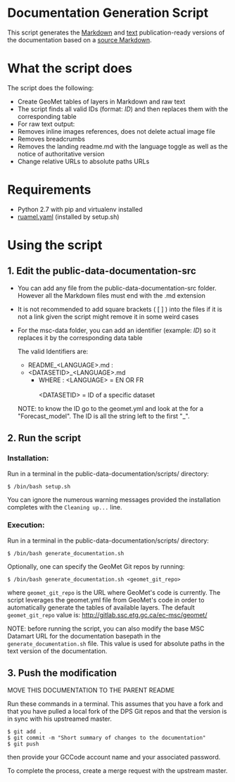 # Documentation Generation Script

This script generates the [Markdown](../public-data-documentation-md) and [text](../public-data-documentation-txt) publication-ready versions of the documentation based on a
[source Markdown](../public-data-documentation-src).


# What the script does

The script does the following:
* Create GeoMet tables of layers in Markdown and raw text
 * The script finds all valid IDs (format: $ID$) and then replaces them with the corresponding table
* For raw text output:
 * Removes inline images references, does not delete actual image file
 * Removes breadcrumbs
 * Removes the landing readme.md with the language toggle as well as the notice of authoritative version
 * Change relative URLs to absolute paths URLs


# Requirements

* Python 2.7 with pip and virtualenv installed
* [ruamel.yaml](https://pypi.python.org/pypi/ruamel.yaml) (installed by setup.sh)


# Using the script

## 1. Edit the public-data-documentation-src
* You can add any file from the public-data-documentation-src folder. However
  all the Markdown files must end with the .md extension
* It is not recommended to add square brackets ( [ ] ) into the files
  if it is not a link given the script might remove it in some weird cases
* For the msc-data folder, you can add an identifier (example: $ID$) so it replaces
  it by the corresponding data table

  The valid Identifiers are:
    *  README_\<LANGUAGE\>.md :
    *  \<DATASETID\>_\<LANGUAGE\>.md
        * WHERE :
            \<LANGUAGE\> = EN OR FR <br><br>
            \<DATASETID\> = ID of a specific dataset

    NOTE: to know the ID go to the geomet.yml and look at the
    for a "Forecast_model". The ID is all the string left to the first
    "_".

## 2. Run the script

### Installation:

Run in a terminal in the public-data-documentation/scripts/ directory:

    $ /bin/bash setup.sh

You can ignore the numerous warning messages provided the installation completes with the `Cleaning up...` line.

### Execution:

Run in a terminal in the public-data-documentation/scripts/ directory:

    $ /bin/bash generate_documentation.sh

Optionally, one can specify the GeoMet Git repos by running:

    $ /bin/bash generate_documentation.sh <geomet_git_repo>

where `geomet_git_repo` is the URL where GeoMet's code is currently. The script leverages the geomet.yml file from GeoMet's code in order to automatically generate the tables of available layers. The default `geomet_git_repo` value is: http://gitlab.ssc.etg.gc.ca/ec-msc/geomet/

NOTE: before running the script, you can also modify the base MSC Datamart URL for the documentation basepath in the
`generate_documentation.sh` file. This value is used for absolute paths in the text version of the documentation.

## 3. Push the modification

MOVE THIS DOCUMENTATION TO THE PARENT README

Run these commands in a terminal. This assumes that you have a fork and that you have pulled a local fork of the DPS Git repos and that the version is in sync with his upstreamed master.

    $ git add .
    $ git commit -m "Short summary of changes to the documentation"
    $ git push

then provide your GCCode account name and your associated password.

To complete the process, create a merge request with the upstream master.

